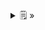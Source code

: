 <details>
  <summary>🗒  »</summary>
<table id="card">
    <tr>
        <td align="center">
            <h3>Relaciones «es un tipo de»</h3>
        </td>
    </tr>
    <tr>
        <td>
            <p>La generalización establece un <b>orden</b> o <b>clasificación</b> de abstracciones que crea una <b>ilusión de simplicidad</b> mediante relaciones «es un tipo de» entre ellas.</p>
        </td>
    </tr>
</table>
</details>


